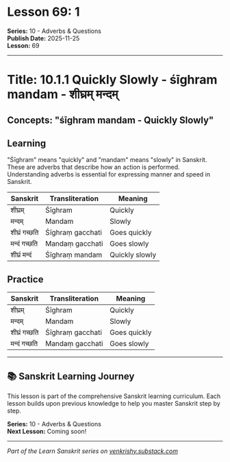 # Lesson 69: 1

**Series:** 10 - Adverbs & Questions  
**Publish Date:** 2025-11-25  
**Lesson:** 69

---

# Title: 10.1.1 Quickly Slowly - śīghram mandam - शीघ्रम् मन्दम्
## Concepts: "śīghram mandam - Quickly Slowly"

## Learning
"Śīghram" means "quickly" and "mandam" means "slowly" in Sanskrit. These are adverbs that describe how an action is performed. Understanding adverbs is essential for expressing manner and speed in Sanskrit.

| Sanskrit           | Transliteration      | Meaning                          |
| ------------------ | -------------------- | -------------------------------- |
| शीघ्रम्            | Śīghram              | Quickly                          |
| मन्दम्             | Mandam               | Slowly                           |
| शीघ्रं गच्छति      | Śīghraṃ gacchati     | Goes quickly                     |
| मन्दं गच्छति       | Mandaṃ gacchati      | Goes slowly                      |
| शीघ्रं मन्दं        | Śīghraṃ mandam       | Quickly slowly                   |

## Practice
| Sanskrit           | Transliteration      | Meaning                          |
| ------------------ | -------------------- | -------------------------------- |
| शीघ्रम्            | Śīghram              | Quickly                          |
| मन्दम्             | Mandam               | Slowly                           |
| शीघ्रं गच्छति      | Śīghraṃ gacchati     | Goes quickly                     |
| मन्दं गच्छति       | Mandaṃ gacchati      | Goes slowly                      |

---

## 📚 Sanskrit Learning Journey

This lesson is part of the comprehensive Sanskrit learning curriculum. Each lesson builds upon previous knowledge to help you master Sanskrit step by step.

**Series:** 10 - Adverbs & Questions  
**Next Lesson:** Coming soon!

---
*Part of the Learn Sanskrit series on [venkrishy.substack.com](https://venkrishy.substack.com/s/learn_sanskrit)*
